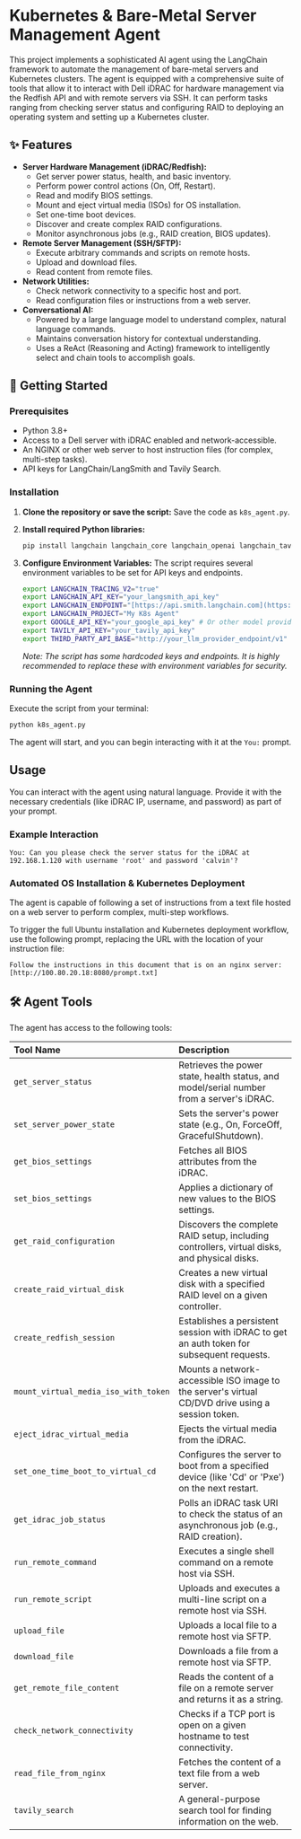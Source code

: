 # Kubernetes & Bare-Metal Server Management Agent

This project implements a sophisticated AI agent using the LangChain framework to automate the management of bare-metal servers and Kubernetes clusters. The agent is equipped with a comprehensive suite of tools that allow it to interact with Dell iDRAC for hardware management via the Redfish API and with remote servers via SSH. It can perform tasks ranging from checking server status and configuring RAID to deploying an operating system and setting up a Kubernetes cluster.

## ✨ Features

* **Server Hardware Management (iDRAC/Redfish):**
    * Get server power status, health, and basic inventory.
    * Perform power control actions (On, Off, Restart).
    * Read and modify BIOS settings.
    * Mount and eject virtual media (ISOs) for OS installation.
    * Set one-time boot devices.
    * Discover and create complex RAID configurations.
    * Monitor asynchronous jobs (e.g., RAID creation, BIOS updates).
* **Remote Server Management (SSH/SFTP):**
    * Execute arbitrary commands and scripts on remote hosts.
    * Upload and download files.
    * Read content from remote files.
* **Network Utilities:**
    * Check network connectivity to a specific host and port.
    * Read configuration files or instructions from a web server.
* **Conversational AI:**
    * Powered by a large language model to understand complex, natural language commands.
    * Maintains conversation history for contextual understanding.
    * Uses a ReAct (Reasoning and Acting) framework to intelligently select and chain tools to accomplish goals.

## 🚀 Getting Started

### Prerequisites

* Python 3.8+
* Access to a Dell server with iDRAC enabled and network-accessible.
* An NGINX or other web server to host instruction files (for complex, multi-step tasks).
* API keys for LangChain/LangSmith and Tavily Search.

### Installation

1.  **Clone the repository or save the script:**
    Save the code as `k8s_agent.py`.

2.  **Install required Python libraries:**
    ```bash
    pip install langchain langchain_core langchain_openai langchain_tavily langgraph redfish paramiko requests
    ```

3.  **Configure Environment Variables:**
    The script requires several environment variables to be set for API keys and endpoints.
    ```bash
    export LANGCHAIN_TRACING_V2="true"
    export LANGCHAIN_API_KEY="your_langsmith_api_key"
    export LANGCHAIN_ENDPOINT="[https://api.smith.langchain.com](https://api.smith.langchain.com)"
    export LANGCHAIN_PROJECT="My K8s Agent"
    export GOOGLE_API_KEY="your_google_api_key" # Or other model provider
    export TAVILY_API_KEY="your_tavily_api_key"
    export THIRD_PARTY_API_BASE="http://your_llm_provider_endpoint/v1"
    ```
    *Note: The script has some hardcoded keys and endpoints. It is highly recommended to replace these with environment variables for security.*

### Running the Agent

Execute the script from your terminal:
```bash
python k8s_agent.py
```
The agent will start, and you can begin interacting with it at the `You:` prompt.

## Usage

You can interact with the agent using natural language. Provide it with the necessary credentials (like iDRAC IP, username, and password) as part of your prompt.

### Example Interaction
```
You: Can you please check the server status for the iDRAC at 192.168.1.120 with username 'root' and password 'calvin'?
```

### Automated OS Installation & Kubernetes Deployment

The agent is capable of following a set of instructions from a text file hosted on a web server to perform complex, multi-step workflows.

To trigger the full Ubuntu installation and Kubernetes deployment workflow, use the following prompt, replacing the URL with the location of your instruction file:
```
Follow the instructions in this document that is on an nginx server: [http://100.80.20.18:8080/prompt.txt]
```

## 🛠️ Agent Tools

The agent has access to the following tools:

| Tool Name | Description |
| :--- | :--- |
| `get_server_status` | Retrieves the power state, health status, and model/serial number from a server's iDRAC. |
| `set_server_power_state` | Sets the server's power state (e.g., On, ForceOff, GracefulShutdown). |
| `get_bios_settings` | Fetches all BIOS attributes from the iDRAC. |
| `set_bios_settings` | Applies a dictionary of new values to the BIOS settings. |
| `get_raid_configuration` | Discovers the complete RAID setup, including controllers, virtual disks, and physical disks. |
| `create_raid_virtual_disk` | Creates a new virtual disk with a specified RAID level on a given controller. |
| `create_redfish_session` | Establishes a persistent session with iDRAC to get an auth token for subsequent requests. |
| `mount_virtual_media_iso_with_token` | Mounts a network-accessible ISO image to the server's virtual CD/DVD drive using a session token. |
| `eject_idrac_virtual_media` | Ejects the virtual media from the iDRAC. |
| `set_one_time_boot_to_virtual_cd` | Configures the server to boot from a specified device (like 'Cd' or 'Pxe') on the next restart. |
| `get_idrac_job_status` | Polls an iDRAC task URI to check the status of an asynchronous job (e.g., RAID creation). |
| `run_remote_command` | Executes a single shell command on a remote host via SSH. |
| `run_remote_script` | Uploads and executes a multi-line script on a remote host via SSH. |
| `upload_file` | Uploads a local file to a remote host via SFTP. |
| `download_file` | Downloads a file from a remote host via SFTP. |
| `get_remote_file_content` | Reads the content of a file on a remote server and returns it as a string. |
| `check_network_connectivity` | Checks if a TCP port is open on a given hostname to test connectivity. |
| `read_file_from_nginx` | Fetches the content of a text file from a web server. |
| `tavily_search` | A general-purpose search tool for finding information on the web. |

